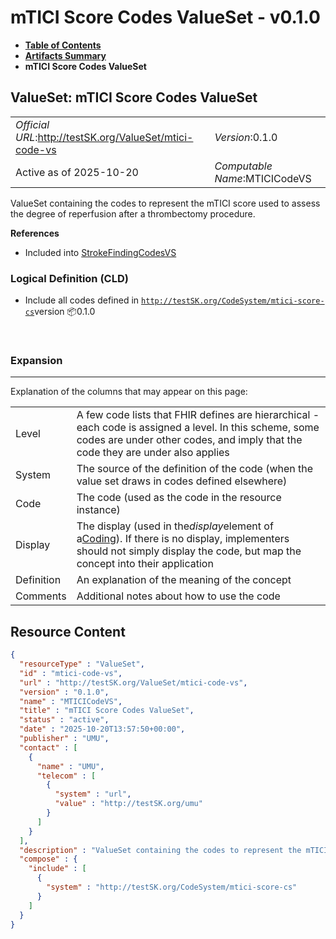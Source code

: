 # mTICI Score Codes ValueSet - v0.1.0

* [**Table of Contents**](toc.md)
* [**Artifacts Summary**](artifacts.md)
* **mTICI Score Codes ValueSet**

## ValueSet: mTICI Score Codes ValueSet 

| | |
| :--- | :--- |
| *Official URL*:http://testSK.org/ValueSet/mtici-code-vs | *Version*:0.1.0 |
| Active as of 2025-10-20 | *Computable Name*:MTICICodeVS |

 
ValueSet containing the codes to represent the mTICI score used to assess the degree of reperfusion after a thrombectomy procedure. 

 **References** 

* Included into [StrokeFindingCodesVS](ValueSet-stroke-finding-codes-vs.md)

### Logical Definition (CLD)

* Include all codes defined in [`http://testSK.org/CodeSystem/mtici-score-cs`](CodeSystem-mtici-score-cs.md)version 📦0.1.0

 

### Expansion

-------

 Explanation of the columns that may appear on this page: 

| | |
| :--- | :--- |
| Level | A few code lists that FHIR defines are hierarchical - each code is assigned a level. In this scheme, some codes are under other codes, and imply that the code they are under also applies |
| System | The source of the definition of the code (when the value set draws in codes defined elsewhere) |
| Code | The code (used as the code in the resource instance) |
| Display | The display (used in the*display*element of a[Coding](http://hl7.org/fhir/R5/datatypes.html#Coding)). If there is no display, implementers should not simply display the code, but map the concept into their application |
| Definition | An explanation of the meaning of the concept |
| Comments | Additional notes about how to use the code |



## Resource Content

```json
{
  "resourceType" : "ValueSet",
  "id" : "mtici-code-vs",
  "url" : "http://testSK.org/ValueSet/mtici-code-vs",
  "version" : "0.1.0",
  "name" : "MTICICodeVS",
  "title" : "mTICI Score Codes ValueSet",
  "status" : "active",
  "date" : "2025-10-20T13:57:50+00:00",
  "publisher" : "UMU",
  "contact" : [
    {
      "name" : "UMU",
      "telecom" : [
        {
          "system" : "url",
          "value" : "http://testSK.org/umu"
        }
      ]
    }
  ],
  "description" : "ValueSet containing the codes to represent the mTICI score used to assess the degree of reperfusion after a thrombectomy procedure.",
  "compose" : {
    "include" : [
      {
        "system" : "http://testSK.org/CodeSystem/mtici-score-cs"
      }
    ]
  }
}

```
